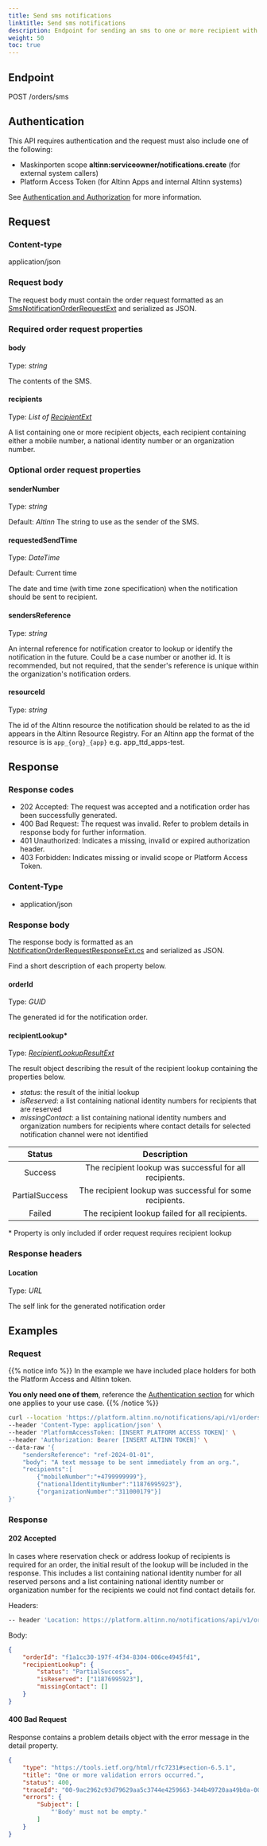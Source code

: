 ```yaml
---
title: Send sms notifications
linktitle: Send sms notifications
description: Endpoint for sending an sms to one or more recipient with known contact details.
weight: 50
toc: true
---
```


## Endpoint

POST /orders/sms

## Authentication

This API requires authentication and the request must also include one of the following:

- Maskinporten scope __altinn:serviceowner/notifications.create__ (for external system callers)
- Platform Access Token (for Altinn Apps and internal Altinn systems)

See [Authentication and Authorization](../../../api/#authentication--authorization) for more information.

## Request

### Content-type

application/json


### Request body
The request body must contain the order request formatted as an
[SmsNotificationOrderRequestExt](https://github.com/Altinn/altinn-notifications/blob/main/src/Altinn.Notifications/Models/SmsNotificationOrderRequestExt.cs)
and serialized as JSON.


### Required order request properties

#### __body__
Type: _string_

The contents of the SMS.

#### recipients
Type: _List of [RecipientExt](https://github.com/Altinn/altinn-notifications/blob/main/src/Altinn.Notifications/Models/RecipientExt.cs)_

A list containing one or more recipient objects, each recipient containing either a mobile number,
a national identity number or an organization number.

### Optional order request properties
#### __senderNumber__

Type: _string_

Default: _Altinn_
The string to use as the sender of the SMS.

#### requestedSendTime
Type: _DateTime_

Default: Current time

The date and time (with time zone specification) when the notification should be sent to recipient.

#### sendersReference
Type: _string_

An internal reference for notification creator to lookup or identify the notification in
the future. Could be a case number or another id. It is recommended, but not required,
that the sender's reference is unique within the organization's notification orders.

#### resourceId
Type: _string_

The id of the Altinn resource the notification should be related to as the id appears in the Altinn Resource Registry. 
For an Altinn app the format of the resource is is `app_{org}_{app}` e.g. app_ttd_apps-test.

## Response

### Response codes
- 202 Accepted: The request was accepted and a notification order has been successfully generated.
- 400 Bad Request: The request was invalid. Refer to problem details in response body for further information.
- 401 Unauthorized: Indicates a missing, invalid or expired authorization header.
- 403 Forbidden: Indicates missing or invalid scope or Platform Access Token.

### Content-Type
- application/json

### Response body

The response body is formatted as an
[NotificationOrderRequestResponseExt.cs](hhttps://github.com/Altinn/altinn-notifications/blob/main/src/Altinn.Notifications/Models/NotificationOrderRequestResponseExt.cs)
and serialized as JSON.

Find a short description of each property below.

#### orderId
Type: _GUID_

The generated id for the notification order.

#### recipientLookup\*
Type: [_RecipientLookupResultExt_](https://github.com/Altinn/altinn-notifications/blob/main/src/Altinn.Notifications/Models/RecipientLookupResultExt.cs)

The result object describing the result of the recipient lookup containing the properties below.

  - _status_: the result of the initial lookup
  - _isReserved_: a list containing national identity numbers for recipients that are reserved
  - _missingContact_: a list containing national identity numbers and organization numbers for recipients where contact
    details for selected notification channel were not identified


|   Status   |                                   Description                |
| :--------: | :----------------------------------------------------------: |
| Success | The recipient lookup was successful for all recipients.         |
| PartialSuccess | The recipient lookup was successful for some recipients. |
| Failed  | The recipient lookup failed for all recipients.                 |

\* Property is only included if order request requires recipient lookup

### Response headers

#### Location
Type: _URL_

The self link for the generated notification order

## Examples

### Request
{{% notice info %}}
In the example we have included place holders for both the Platform Access and Altinn token.

__You only need one of them__, reference the [Authentication section](#authentication) for which one applies to your use case.
{{% /notice %}}


```bash
curl --location 'https://platform.altinn.no/notifications/api/v1/orders/sms' \
--header 'Content-Type: application/json' \
--header 'PlatformAccessToken: [INSERT PLATFORM ACCESS TOKEN]' \
--header 'Authorization: Bearer [INSERT ALTINN TOKEN]' \
--data-raw '{
    "sendersReference": "ref-2024-01-01",
	"body": "A text message to be sent immediately from an org.",
    "recipients":[
        {"mobileNumber":"+4799999999"},
        {"nationalIdentityNumber":"11876995923"},
        {"organizationNumber":"311000179"}]
}'
```

### Response

#### 202 Accepted
In cases where reservation check or address lookup of recipients is required for an order,
the initial result of the lookup will be included in the response. This includes
a list containing national identity number for all reserved persons and a list containing national identity number
or organization number for the recipients we could not find contact details for.


Headers:

```bash
-- header 'Location: https://platform.altinn.no/notifications/api/v1/orders/f1a1cc30-197f-4f34-8304-006ce4945fd1'
```

Body:

```json
{
    "orderId": "f1a1cc30-197f-4f34-8304-006ce4945fd1",
    "recipientLookup": {
        "status": "PartialSuccess",
        "isReserved": ["11876995923"],
        "missingContact": []
    }
}
```

#### 400 Bad Request
Response contains a problem details object with the error message in the detail property.

```json
{
    "type": "https://tools.ietf.org/html/rfc7231#section-6.5.1",
    "title": "One or more validation errors occurred.",
    "status": 400,
    "traceId": "00-9ac2962c93d79629aa5c3744e4259663-344b49720aa49b0a-00",
    "errors": {
        "Subject": [
            "'Body' must not be empty."
        ]
    }
}
```
